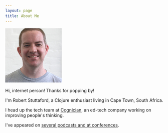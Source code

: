 ```yaml
---
layout: page
title: About Me
---
```


<img src="/images/robert-square.jpeg" width="180" height="173" alt="Robert Stuttaford">

Hi, internet person! Thanks for popping by!

I'm Robert Stuttaford, a Clojure enthusiast living in Cape Town, South Africa.

I head up the tech team at [Cognician](https://www.cognician.com), an ed-tech company working on improving people's thinking.

I've appeared on [several podcasts and at conferences](/speaking/).
